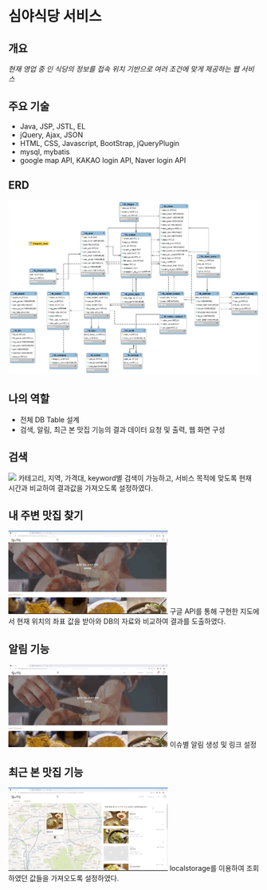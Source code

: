 # 심야식당 서비스



## 개요
*현재 영업 중 인 식당의 정보를 
접속 위치 기반으로 여러 조건에 맞게 제공하는 웹 서비스*

## 주요 기술
- Java, JSP, JSTL, EL
- jQuery, Ajax, JSON
- HTML, CSS, Javascript, BootStrap, jQueryPlugin
- mysql, mybatis
- google map API, KAKAO login API,  Naver login API

## ERD
![](images/erd.png)


## 나의 역할
- 전체 DB Table 설계
- 검색, 알림, 최근 본 맛집 기능의 결과 데이터 요청 및 출력, 웹 화면 구성


## 검색
![](images/search_02.gif)
카테고리, 지역, 가격대, keyword별 검색이 가능하고,
서비스 목적에 맞도록 현재 시간과 비교하여 결과값을 가져오도록 설정하였다.


## 내 주변 맛집 찾기
![](images/surrounding.gif)
구글 API를 통해 구현한 지도에서 현재 위치의 좌표 값을 받아와 DB의 자료와 비교하여
결과를 도출하였다.


## 알림 기능
![](images/notice.gif)
이슈별 알림 생성 및 링크 설정


## 최근 본 맛집 기능
![](images/recent_store.gif)
localstorage를 이용하여 조회하였던 값들을 가져오도록 설정하였다.

